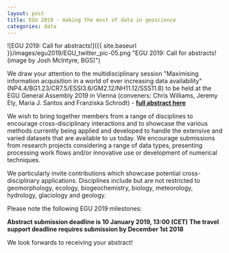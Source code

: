 ```yaml
---
layout: post
title: EGU 2019 - making the most of data in geoscience
categories: data
---
```


![EGU 2019: Call for abstracts!]({{ site.baseurl }}/images/egu2019/EGU_twitter_pic-05.png "EGU 2019: Call for abstracts! (image by Josh McIntyre, BGS)")

We draw your attention to the multidisciplinary session "Maximising information acquisition in a world of ever increasing data availability" (NP4.4/BG1.23/CR7.5/ESSI3.6/GM2.12/NH11.12/SSS11.8) to be held at the EGU General Assembly 2019 in Vienna (conveners: Chris Williams, Jeremy Ely, Maria J. Santos and Franziska Schrodt) - [**full abstract here**](https://meetingorganizer.copernicus.org/EGU2019/session/30960)

We wish to bring together members from a range of disciplines to encourage cross-disciplinary interactions and to showcase the various methods currently being applied and developed to handle the extensive and varied datasets that are available to us today. We encourage submissions from research projects considering a range of data types, presenting processing work flows and/or innovative use or development of numerical techniques. 

We particularly invite contributions which showcase potential cross-disciplinary applications. Disciplines include but are not restricted to geomorphology, ecology, biogeochemistry, biology, meteorology, hydrology, glaciology and geology.

Please note the following EGU 2019 milestones:

**Abstract submission deadline is 10 January 2019, 13:00 (CET)**
**The travel support deadline requires submission by December 1st 2018**

We look forwards to receiving your abstract!





